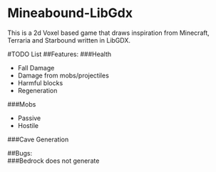 # Mineabound-LibGdx

This is a 2d Voxel based game that draws inspiration from Minecraft, Terraria and Starbound written in LibGDX.


#TODO List
##Features:
###Health 
* Fall Damage  
* Damage from mobs/projectiles  
* Harmful blocks
* Regeneration  

###Mobs
* Passive  
* Hostile

###Cave Generation
	

##Bugs:  
###Bedrock does not generate
	


